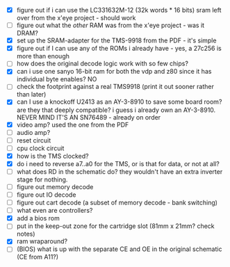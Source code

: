 - [x] figure out if i can use the LC331632M-12 (32k words * 16 bits) sram left over from the x'eye project - should work
- [ ] figure out what the _other_ RAM was from the x'eye project - was it DRAM?
- [x] set up the SRAM-adapter for the TMS-9918 from the PDF - it's simple
- [x] figure out if I can use any of the ROMs i already have - yes, a 27c256 is more than enough
- [ ] how does the original decode logic work with so few chips?
- [x] can i use one sanyo 16-bit ram for both the vdp and z80 since it has individual byte enables? NO
- [ ] check the footprint against a real TMS9918 (print it out sooner rather than later)
- [x] can I use a knockoff U2413 as an AY-3-8910 to save some board room? are they that deeply compatible? i guess i already own an AY-3-8910. NEVER MIND IT'S AN SN76489 - already on order
- [x] video amp? used the one from the PDF
- [ ] audio amp?
- [ ] reset circuit
- [ ] cpu clock circuit
- [x] how is the TMS clocked?
- [x] do i need to reverse a7..a0 for the TMS, or is that for data, or not at all?
- [ ] what does RD in the schematic do? they wouldn't have an extra inverter stage for nothing.
- [ ] figure out memory decode
- [ ] figure out IO decode
- [ ] figure out cart decode (a subset of memory decode - bank switching)
- [ ] what even are controllers?
- [x] add a bios rom
- [ ] put in the keep-out zone for the cartridge slot (81mm x 21mm? check notes)
- [x] ram wraparound?
- [ ] (BIOS) what is up with the separate CE and OE in the original schematic (CE from A11?)
